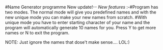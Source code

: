 #Name Generator programme
New update!--
*New features*
:-#Program has two modes. The normal mode will give you predefined names and with the new unique mode you can make your new names from scratch.
#With unique mode you have to enter starting character of your name and the program will automatically generate 10 names for you. Press Y to get more names or N to exit the program.

NOTE: Just ignore the names that dose't make sense.... LOL:)
